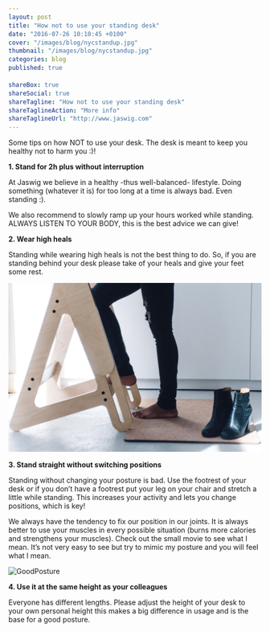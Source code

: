 ```yaml
---
layout: post
title: "How not to use your standing desk"
date: "2016-07-26 10:10:45 +0100"
cover: "/images/blog/nycstandup.jpg"
thumbnail: "/images/blog/nycstandup.jpg"
categories: blog
published: true

shareBox: true
shareSocial: true
shareTagline: "How not to use your standing desk"
shareTaglineAction: "More info"
shareTaglineUrl: "http://www.jaswig.com"
---
```


Some tips on how NOT to use your desk. The desk is meant to keep you healthy not to harm you :)!
<!--more-->

**1. Stand for 2h plus without interruption**

At Jaswig we believe in a healthy -thus well-balanced- lifestyle. Doing something (whatever it is) for too long at a time is always bad. Even standing :).

We also recommend to slowly ramp up  your hours worked while standing. ALWAYS LISTEN TO YOUR BODY, this is the best advice we can give!

**2. Wear high heals**

Standing while wearing high heals is not the best thing to do. So, if you are standing behind your desk please take of your heals and give your feet some rest.

![NoHeels](/images/blog/noheels.jpg)

**3. Stand straight without switching positions**

Standing without changing your posture is bad. Use the footrest of your desk or if you don’t have a footrest put your leg on your chair and stretch a little while standing. This increases your activity and lets you change positions, which is key!

We always have the tendency to fix our position in our joints. It is always better to use your muscles in every possible situation (burns more calories and strengthens your muscles). Check out the small movie to see what I mean. It’s not very easy to see but try to mimic my posture and you will feel what I mean.

![GoodPosture](/images/blog/giphy-1.gif)

**4. Use it at the same height as your colleagues**

Everyone has different lengths. Please adjust the height of your desk to your own personal height this makes a big difference in usage and is the base for a good posture.

